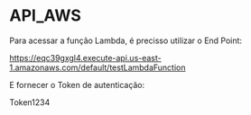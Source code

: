 # API_AWS

Para acessar a função Lambda, é precisso utilizar o End Point: 

https://eqc39gxgl4.execute-api.us-east-1.amazonaws.com/default/testLambdaFunction

E fornecer o Token de autenticação: 

Token1234

